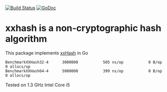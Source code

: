 [![Build Status](https://travis-ci.org/dim13/xxhash.svg?branch=master)](https://travis-ci.org/dim13/xxhash)
[![GoDoc](https://godoc.org/github.com/dim13/xxhash?status.svg)](https://godoc.org/github.com/dim13/xxhash)

# xxhash is a non-cryptographic hash algorithm

This package implements [xxHash](https://cyan4973.github.io/xxHash/) in Go

```
BenchmarkXXHash32-4   	 3000000	       505 ns/op	       0 B/op	       0 allocs/op
BenchmarkXXHash64-4   	 5000000	       399 ns/op	       0 B/op	       0 allocs/op
```

Tested on 1.3 GHz Intel Core i5
